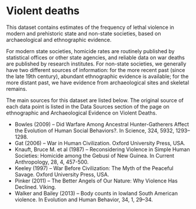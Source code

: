 # Violent deaths

This dataset contains estimates of the frequency of lethal violence in modern and prehistoric state and non-state societies, based on archaeological and ethnographic evidence.

For modern state societies, homicide rates are routinely published by statistical offices or other state agencies, and reliable data on war deaths are published by research institutes. For non-state societies, we generally have two different sources of information: for the more recent past (since the late 19th century), abundant ethnographic evidence is available; for the more distant past, we have evidence from archaeological sites and skeletal remains.

The main sources for this dataset are listed below. The original source of each data point is listed in the Data Sources section of the page on ethnographic and Archaeological Evidence on Violent Deaths.
- Bowles (2009) – Did Warfare Among Ancestral Hunter-Gatherers Affect the Evolution of Human Social Behaviors?. In Science, 324, 5932, 1293–1298.
- Gat (2006) – War in Human Civilization. Oxford University Press, USA.
- Knauft, Bruce M. et al (1987) – Reconsidering Violence in Simple Human Societies: Homicide among the Gebusi of New Guinea. In Current Anthropology, 28, 4, 457-500.
- Keeley (1997) – War Before Civilization: The Myth of the Peaceful Savage. Oxford University Press, USA.
- Pinker (2011) – The Better Angels of Our Nature: Why Violence Has Declined. Viking.
- Walker and Bailey (2013) – Body counts in lowland South American violence. In Evolution and Human Behavior, 34, 1, 29–34.